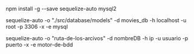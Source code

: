 npm install -g --save sequelize-auto mysql2

sequelize-auto -o "./src/database/models" -d movies_db -h localhost -u root -p 3306 -x -e mysql

sequelize-auto -o   "ruta-de-los-arcivos" -d nombreDB -h   ip -u     usuario -p puerto -x -e motor-de-bdd